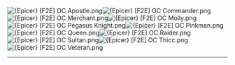 ![{Epicer} [F2E] OC Apostle.png](https://raw.githubusercontent.com/Klokinator/FE-Repo/main/Portrait%20Repository/Spriting%20Community%20OC's%20(Grouped%20by%20Artist)/Epicer/%7BEpicer%7D%20%5BF2E%5D%20OC%20Apostle.png "{Epicer} [F2E] OC Apostle.png")![{Epicer} [F2E] OC Commander.png](https://raw.githubusercontent.com/Klokinator/FE-Repo/main/Portrait%20Repository/Spriting%20Community%20OC's%20(Grouped%20by%20Artist)/Epicer/%7BEpicer%7D%20%5BF2E%5D%20OC%20Commander.png "{Epicer} [F2E] OC Commander.png")![{Epicer} [F2E] OC Merchant.png](https://raw.githubusercontent.com/Klokinator/FE-Repo/main/Portrait%20Repository/Spriting%20Community%20OC's%20(Grouped%20by%20Artist)/Epicer/%7BEpicer%7D%20%5BF2E%5D%20OC%20Merchant.png "{Epicer} [F2E] OC Merchant.png")![{Epicer} [F2E] OC Molly.png](https://raw.githubusercontent.com/Klokinator/FE-Repo/main/Portrait%20Repository/Spriting%20Community%20OC's%20(Grouped%20by%20Artist)/Epicer/%7BEpicer%7D%20%5BF2E%5D%20OC%20Molly.png "{Epicer} [F2E] OC Molly.png")![{Epicer} [F2E] OC Pegasus Knight.png](https://raw.githubusercontent.com/Klokinator/FE-Repo/main/Portrait%20Repository/Spriting%20Community%20OC's%20(Grouped%20by%20Artist)/Epicer/%7BEpicer%7D%20%5BF2E%5D%20OC%20Pegasus%20Knight.png "{Epicer} [F2E] OC Pegasus Knight.png")![{Epicer} [F2E] OC Pinkman.png](https://raw.githubusercontent.com/Klokinator/FE-Repo/main/Portrait%20Repository/Spriting%20Community%20OC's%20(Grouped%20by%20Artist)/Epicer/%7BEpicer%7D%20%5BF2E%5D%20OC%20Pinkman.png "{Epicer} [F2E] OC Pinkman.png")![{Epicer} [F2E] OC Queen.png](https://raw.githubusercontent.com/Klokinator/FE-Repo/main/Portrait%20Repository/Spriting%20Community%20OC's%20(Grouped%20by%20Artist)/Epicer/%7BEpicer%7D%20%5BF2E%5D%20OC%20Queen.png "{Epicer} [F2E] OC Queen.png")![{Epicer} [F2E] OC Raider.png](https://raw.githubusercontent.com/Klokinator/FE-Repo/main/Portrait%20Repository/Spriting%20Community%20OC's%20(Grouped%20by%20Artist)/Epicer/%7BEpicer%7D%20%5BF2E%5D%20OC%20Raider.png "{Epicer} [F2E] OC Raider.png")![{Epicer} [F2E] OC Sultan.png](https://raw.githubusercontent.com/Klokinator/FE-Repo/main/Portrait%20Repository/Spriting%20Community%20OC's%20(Grouped%20by%20Artist)/Epicer/%7BEpicer%7D%20%5BF2E%5D%20OC%20Sultan.png "{Epicer} [F2E] OC Sultan.png")![{Epicer} [F2E] OC Thicc.png](https://raw.githubusercontent.com/Klokinator/FE-Repo/main/Portrait%20Repository/Spriting%20Community%20OC's%20(Grouped%20by%20Artist)/Epicer/%7BEpicer%7D%20%5BF2E%5D%20OC%20Thicc.png "{Epicer} [F2E] OC Thicc.png")![{Epicer} [F2E] OC Veteran.png](https://raw.githubusercontent.com/Klokinator/FE-Repo/main/Portrait%20Repository/Spriting%20Community%20OC's%20(Grouped%20by%20Artist)/Epicer/%7BEpicer%7D%20%5BF2E%5D%20OC%20Veteran.png "{Epicer} [F2E] OC Veteran.png")



----

